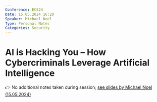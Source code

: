 ```yaml
---
Conference: ECS24
Date: 15.05.2024 16:20
Speaker: Michael Noel
Type: Personal Notes
Categories: Security
---
```


# AI is Hacking You – How Cybercriminals Leverage Artificial Intelligence

👉 No additional notes taken during session; [see slides by Michael Noel (15.05.2024)](./assets/Tue-7%20Noel_AIIsHackingYou_EUCS_2024.pdf)
